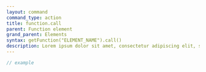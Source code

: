 ```yaml
---
layout: command
command_type: action
title: function.call
parent: Function element
grand_parent: Elements
syntax: getFunction("ELEMENT_NAME").call()
description: Lorem ipsum dolor sit amet, consectetur adipiscing elit, sed do eiusmod tempor incididunt ut labore et dolore magna aliqua. Ut enim ad minim veniam, quis nostrud exercitation ullamco laboris nisi ut aliquip ex ea commodo consequat.
---
```


```javascript
// example
```